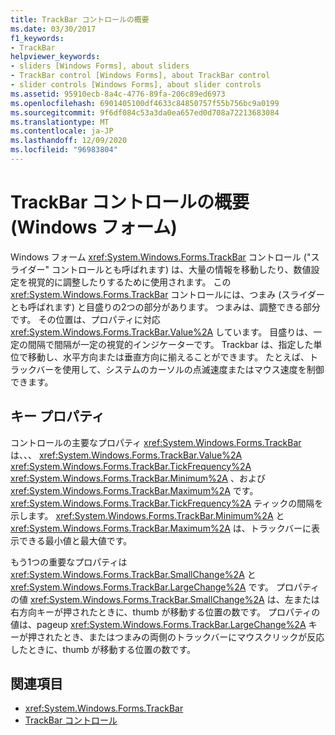 ```yaml
---
title: TrackBar コントロールの概要
ms.date: 03/30/2017
f1_keywords:
- TrackBar
helpviewer_keywords:
- sliders [Windows Forms], about sliders
- TrackBar control [Windows Forms], about TrackBar control
- slider controls [Windows Forms], about slider controls
ms.assetid: 95910ecb-8a4c-4776-89fa-206c89ed6973
ms.openlocfilehash: 6901405100df4633c84850757f55b756bc9a0199
ms.sourcegitcommit: 9f6df084c53a3da0ea657ed0d708a72213683084
ms.translationtype: MT
ms.contentlocale: ja-JP
ms.lasthandoff: 12/09/2020
ms.locfileid: "96983804"
---
```

# <a name="trackbar-control-overview-windows-forms"></a>TrackBar コントロールの概要 (Windows フォーム)
Windows フォーム <xref:System.Windows.Forms.TrackBar> コントロール ("スライダー" コントロールとも呼ばれます) は、大量の情報を移動したり、数値設定を視覚的に調整したりするために使用されます。 この <xref:System.Windows.Forms.TrackBar> コントロールには、つまみ (スライダーとも呼ばれます) と目盛りの2つの部分があります。 つまみは、調整できる部分です。 その位置は、プロパティに対応 <xref:System.Windows.Forms.TrackBar.Value%2A> しています。 目盛りは、一定の間隔で間隔が一定の視覚的インジケーターです。 Trackbar は、指定した単位で移動し、水平方向または垂直方向に揃えることができます。 たとえば、トラックバーを使用して、システムのカーソルの点滅速度またはマウス速度を制御できます。  
  
## <a name="key-properties"></a>キー プロパティ  
 コントロールの主要なプロパティ <xref:System.Windows.Forms.TrackBar> は、、、 <xref:System.Windows.Forms.TrackBar.Value%2A> <xref:System.Windows.Forms.TrackBar.TickFrequency%2A> <xref:System.Windows.Forms.TrackBar.Minimum%2A> 、および <xref:System.Windows.Forms.TrackBar.Maximum%2A> です。 <xref:System.Windows.Forms.TrackBar.TickFrequency%2A> ティックの間隔を示します。 <xref:System.Windows.Forms.TrackBar.Minimum%2A> と <xref:System.Windows.Forms.TrackBar.Maximum%2A> は、トラックバーに表示できる最小値と最大値です。  
  
 もう1つの重要なプロパティは <xref:System.Windows.Forms.TrackBar.SmallChange%2A> と <xref:System.Windows.Forms.TrackBar.LargeChange%2A> です。 プロパティの値 <xref:System.Windows.Forms.TrackBar.SmallChange%2A> は、左または右方向キーが押されたときに、thumb が移動する位置の数です。 プロパティの値は、pageup <xref:System.Windows.Forms.TrackBar.LargeChange%2A> キーが押されたとき、またはつまみの両側のトラックバーにマウスクリックが反応したときに、thumb が移動する位置の数です。  
  
## <a name="see-also"></a>関連項目

- <xref:System.Windows.Forms.TrackBar>
- [TrackBar コントロール](trackbar-control-windows-forms.md)
